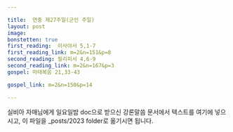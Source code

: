 ```yaml
---

title:  연중 제27주일(군인 주일)
layout: post 
image:  
bonstetten: true
first_reading:  이사야서 5,1-7
first_reading_link: m=2&n=151&p=8
second_reading: 필리피서 4,6-9
second_reading_link: m=2&n=167&p=3
gospel: 마태복음 21,33-43

gospel_link: m=2&n=150&p=14

---
```



실비아 자매님에게 일요일밤 doc으로 받으신
강론말씀 문서에서
텍스트를 여기에 넣으시고,
이 파일을 _posts/2023 folder로 옮기시면 됩니다.
